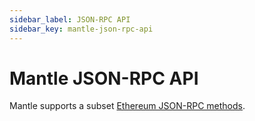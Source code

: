 ```yaml
---
sidebar_label: JSON-RPC API
sidebar_key: mantle-json-rpc-api
---
```


# Mantle JSON-RPC API

Mantle supports a subset [Ethereum JSON-RPC methods](../../ethereum/json-rpc-methods/index.md).
